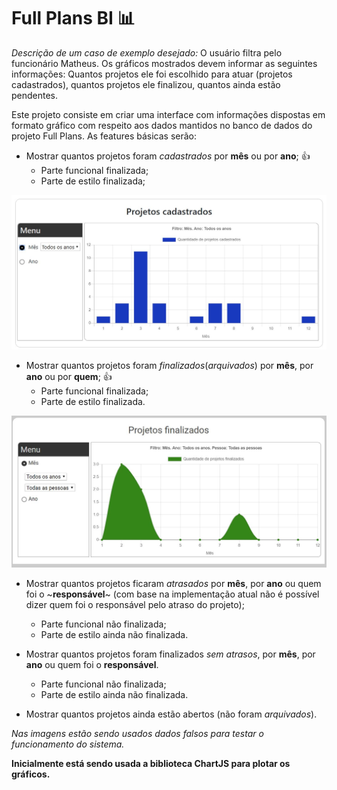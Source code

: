 # Full Plans BI :bar_chart:

*Descrição de um caso de exemplo desejado:* O usuário filtra pelo funcionário Matheus. Os gráficos mostrados devem informar as seguintes informações: Quantos projetos ele foi escolhido para atuar (projetos cadastrados), quantos projetos ele finalizou, quantos ainda estão pendentes.

Este projeto consiste em criar uma interface com informações dispostas em formato gráfico com respeito aos dados mantidos no banco de dados do projeto Full Plans. As features básicas serão:

* Mostrar quantos projetos foram <i>cadastrados</i> por <strong>mês</strong> ou por <strong>ano</strong>; :+1:
  * Parte funcional finalizada;
  * Parte de estilo finalizada;
  
 ![Imagem mostrando o componente <ProjCadastrados />](https://github.com/64J0/fullplansBI/raw/master/img-github/projCadastradosLayout.JPG)
 
* Mostrar quantos projetos foram <i>finalizados</i>(<i>arquivados</i>) por <strong>mês</strong>, por <strong>ano</strong> ou por <strong>quem</strong>; :+1:
  * Parte funcional finalizada;
  * Parte de estilo finalizada.
  
 ![Imagem mostrando o componente <ProjFinalizados />](https://github.com/64J0/fullplansBI/raw/master/img-github/projFinalizadosLayout.JPG)
  
* Mostrar quantos projetos ficaram <i>atrasados</i> por <strong>mês</strong>, por <strong>ano</strong> ou quem foi o ~<b>responsável</b>~ (com base na implementação atual não é possível dizer quem foi o responsável pelo atraso do projeto);
  * Parte funcional não finalizada;
  * Parte de estilo ainda não finalizada.
  
* Mostrar quantos projetos foram finalizados <i>sem atrasos</i>, por <strong>mês</strong>, por <strong>ano</strong> ou quem foi o <strong>responsável</strong>.
  * Parte funcional não finalizada;
  * Parte de estilo ainda não finalizada.
  
* Mostrar quantos projetos ainda estão abertos (não foram <i>arquivados</i>).
  
<i>Nas imagens estão sendo usados dados falsos para testar o funcionamento do sistema.</i>

**Inicialmente está sendo usada a biblioteca ChartJS para plotar os gráficos.**
